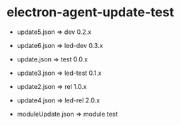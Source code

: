# electron-agent-update-test
- update5.json => dev 0.2.x
- update6.json => led-dev 0.3.x

- update.json => test 0.0.x
- update3.json => led-test 0.1.x

- update2.json => rel 1.0.x
- update4.json => led-rel 2.0.x

- moduleUpdate.json => module test
